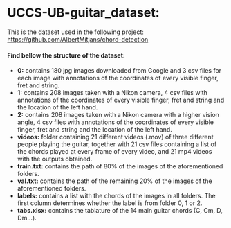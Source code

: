 # UCCS-UB-guitar_dataset:

This is the dataset used in the following project: https://github.com/AlbertMitjans/chord-detection

#### Find bellow the structure of the dataset:

- **0:** contains 180 jpg images downloaded from Google and 3 csv files for each image with annotations of the coordinates of every visible finger, fret and string.
- **1:** contains 208 images taken with a Nikon camera, 4 csv files with annotations of the coordinates of every visible finger, fret and string and the location of the left hand.
- **2:** contains 208 images taken with a Nikon camera with a higher vision angle, 4 csv files with annotations of the coordinates of every visible finger, fret and string and the location of the left hand.
- **videos:** folder containing 21 different videos (.mov) of three different people playing the guitar, together with 21 csv files containing a list of the chords played at every frame of every video, and 21 mp4 videos with the outputs obtained.
- **train.txt:** contains the path of 80% of the images of the aforementioned folders.
- **val.txt:** contains the path of the remaining 20% of the images of the aforementioned folders.
- **labels:** contains a list with the chords of the images in all folders. The first column determines whether the label is from folder 0, 1 or 2.
- **tabs.xlsx:** contains the tablature of the 14 main guitar chords (C, Cm, D, Dm...).
